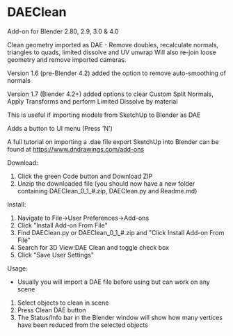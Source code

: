 # DAEClean 
Add-on for Blender 2.80, 2.9, 3.0 & 4.0

Clean geometry imported as DAE - Remove doubles, recalculate normals, triangles to quads, limited dissolve and UV unwrap
Will also re-join loose geometry and remove imported cameras. 

Version 1.6 (pre-Blender 4.2) added the option to remove auto-smoothing of normals

Version 1.7 (Blender 4.2+) added options to clear Custom Split Normals, Apply Transforms and perform Limited Dissolve by material

This is useful if importing models from SketchUp to Blender as DAE

Adds a button to UI menu (Press 'N')

A full tutorial on importing a .dae file export SketchUp into Blender can be found at https://www.dndrawings.com/add-ons

Download:
1. Click the green Code button and Download ZIP
2. Unzip the downloaded file (you should now have a new folder containing DAEClean_0_1_#.zip, DAEClean.py and Readme.md)

Install:
1. Navigate to File->User Preferences->Add-ons 
2. Click "Install Add-on From File"
3. Find DAEClean.py or DAEClean_0_1_#.zip and "Click Install Add-on From File"
4. Search for 3D View:DAE Clean and toggle check box
5. Click "Save User Settings"

Usage:
- Usually you will import a DAE file before using but can work on any scene

1. Select objects to clean in scene
2. Press Clean DAE button
3. The Status/Info bar in the Blender window will show how many vertices have been reduced from the selected objects 
